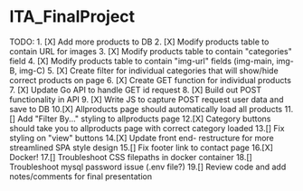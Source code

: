 # ITA_FinalProject

TODO:
    1. [X] Add more products to DB
    2. [X] Modify products table to contain URL for images
    3. [X] Modify products table to contain "categories" field
    4. [X] Modify products table to contain "img-url" fields (img-main, img-B, img-C)
    5. [X] Create filter for individual categories that will show/hide correct products on page
    6. [X] Create GET function for individual products
    7. [X] Update Go API to handle GET id request
    8. [X] Build out POST functionality in API
    9. [X] Write JS to capture POST request user data and save to DB
    10.[X] Allproducts page should automatically load all products 
    11.[] Add "Filter By..." styling to allproducts page 
    12.[X] Category buttons should take you to allproducts page with correct category loaded
    13.[] Fix styling on "view" buttons
    14.[X] Update front end- restructure for more streamlined SPA style design
    15.[] Fix footer link to contact page
    16.[X] Docker!
    17.[] Troubleshoot CSS filepaths in docker container
    18.[] Troubleshoot mysql password issue (.env file?)
    19.[] Review code and add notes/comments for final presentation